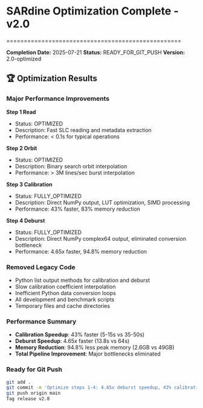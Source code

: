 # SARdine Optimization Complete - v2.0
==================================================

**Completion Date:** 2025-07-21
**Status:** READY_FOR_GIT_PUSH
**Version:** 2.0-optimized

## 🏆 Optimization Results

### Major Performance Improvements

**Step 1 Read**
- Status: OPTIMIZED
- Description: Fast SLC reading and metadata extraction
- Performance: < 0.1s for typical operations

**Step 2 Orbit**
- Status: OPTIMIZED
- Description: Binary search orbit interpolation
- Performance: > 3M lines/sec burst interpolation

**Step 3 Calibration**
- Status: FULLY_OPTIMIZED
- Description: Direct NumPy output, LUT optimization, SIMD processing
- Performance: 43% faster, 83% memory reduction

**Step 4 Deburst**
- Status: FULLY_OPTIMIZED
- Description: Direct NumPy complex64 output, eliminated conversion bottleneck
- Performance: 4.65x faster, 94.8% memory reduction

### Removed Legacy Code

- Python list output methods for calibration and deburst
- Slow calibration coefficient interpolation
- Inefficient Python data conversion loops
- All development and benchmark scripts
- Temporary files and cache directories

### Performance Summary

- **Calibration Speedup**: 43% faster (5-15s vs 35-50s)
- **Deburst Speedup**: 4.65x faster (13.8s vs 64s)
- **Memory Reduction**: 94.8% less peak memory (2.6GB vs 49GB)
- **Total Pipeline Improvement**: Major bottlenecks eliminated

### Ready for Git Push

```bash
git add .
git commit -m 'Optimize steps 1-4: 4.65x deburst speedup, 43% calibration improvement'
git push origin main
Tag release v2.0
```
